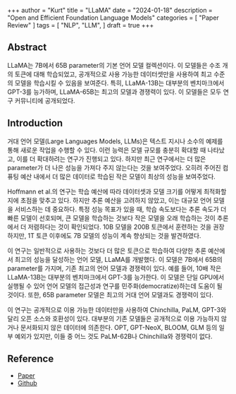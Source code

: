 +++
author = "Kurt"
title = "LLaMA"
date = "2024-01-18"
description = "Open and Efficient Foundation Language Models"
categories = [
    "Paper Review"
]
tags = [
    "NLP",
    "LLM",
]
draft = true
+++

## Abstract

LLaMA는 7B에서 65B parameter의 기본 언어 모델 컬렉션이다. 이 모델들은 수조 개의 토큰에 대해 학습되었고, 공개적으로 사용 가능한 데이터셋만을 사용하여 최고 수준의 모델을 학습시킬 수 있음을 보여준다. 특히, LLaMA-13B는 대부분의 벤치마크에서 GPT-3를 능가하며, LLaMA-65B는 최고의 모델과 경쟁력이 있다. 이 모델들은 모두 연구 커뮤니티에 공개되었다.

## Introduction

거대 언어 모델(Large Languages Models, LLMs)은 텍스트 지시나 소수의 예제를 통해 새로운 작업을 수행할 수 있다. 이런 능력은 모델 규모를 충분히 확대할 때 나타났고, 이를 더 확대하려는 연구가 진행되고 있다. 하지만 최근 연구에서는 더 많은 parameter가 더 나은 성능을 가져다 주지 않는다는 것을 보여주었다. 오히려 주어진 컴퓨팅 예산 내에서 더 많은 데이터로 학습된 작은 모델이 최상의 성능을 보여주었다.

Hoffmann et al.의 연구는 학습 예산에 따라 데이터셋과 모델 크기를 어떻게 최적화할지에 초점을 맞추고 있다. 하지만 추론 예산을 고려하지 않았고, 이는 대규모 언어 모델을 서비스하는 데 중요하다. 특정 성능 목표가 있을 때, 학습 속도보다는 추론 속도가 더 빠른 모델이 선호되며, 큰 모델을 학습하는 것보다 작은 모델을 오래 학습하는 것이 추론에서 더 저렴하다는 것이 확인되었다. 10B 모델을 200B 토큰에서 훈련하는 것을 권장하지만, 1T 토큰 이후에도 7B 모델의 성능이 계속 향상되는 것을 발견하였다.

이 연구는 일반적으로 사용하는 것보다 더 많은 토큰으로 학습하여 다양한 추론 예산에서 최고의 성능을 달성하는 언어 모델, LLaMA를 개발했다. 이 모델은 7B에서 65B의 parameter를 가지며, 기존 최고의 언어 모델과 경쟁력이 있다. 예를 들어, 10배 작은 LLaMA-13B는 대부분의 벤치마크에서 GPT-3를 능가한다. 이 모델은 단일 GPU에서 실행될 수 있어 언어 모델의 접근성과 연구를 민주화(democratize)하는데 도움이 될 것이다. 또한, 65B parameter 모델은 최고의 거대 언어 모델과도 경쟁력이 있다.

이 연구는 공개적으로 이용 가능한 데이터만을 사용하여 Chinchilla, PaLM, GPT-3와 달리 오픈 소스와 호환성이 있다. 대부분의 기존 모델들은 공개적으로 이용 가능하지 않거나 문서화되지 않은 데이터에 의존한다. OPT, GPT-NeoX, BLOOM, GLM 등의 일부 예외가 있지만, 이들 중 어느 것도 PaLM-62B나 Chinchilla와 경쟁력이 없다.

## Reference

* [Paper](https://arxiv.org/pdf/2302.13971.pdf)
* [Github](https://github.com/facebookresearch/llama)